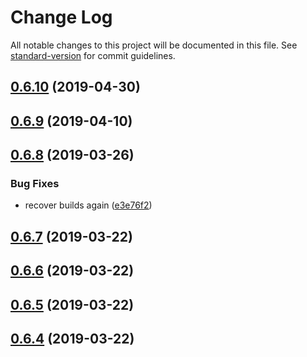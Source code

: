 # Change Log

All notable changes to this project will be documented in this file. See [standard-version](https://github.com/conventional-changelog/standard-version) for commit guidelines.

## [0.6.10](https://github.com/mariosant/imm/compare/v0.6.9...v0.6.10) (2019-04-30)



## [0.6.9](https://github.com/mariosant/imm/compare/v0.6.8...v0.6.9) (2019-04-10)



## [0.6.8](https://github.com/mariosant/imm/compare/v0.6.7...v0.6.8) (2019-03-26)


### Bug Fixes

* recover builds again ([e3e76f2](https://github.com/mariosant/imm/commit/e3e76f2))



## [0.6.7](https://github.com/mariosant/imm/compare/v0.6.6...v0.6.7) (2019-03-22)



## [0.6.6](https://github.com/mariosant/imm/compare/v0.6.5...v0.6.6) (2019-03-22)



## [0.6.5](https://github.com/mariosant/imm/compare/v0.6.4...v0.6.5) (2019-03-22)



## [0.6.4](https://github.com/mariosant/imm/compare/v0.6.3...v0.6.4) (2019-03-22)
